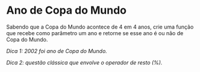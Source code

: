 # Ano de Copa do Mundo

Sabendo que a Copa do Mundo acontece de 4 em 4 anos, crie uma função que recebe como parâmetro um ano e retorne se esse ano é ou não de Copa do Mundo. 

*Dica 1: 2002 foi ano de Copa do Mundo.*

*Dica 2: questão clássica que envolve o operador de resto (%).*